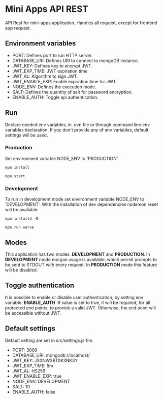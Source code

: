 # Mini Apps API REST

API Rest for mini-apps application. Handles all request, except for frontend app request.

## Environment variables
- PORT: Defines port to run HTTP server.
- DATABASE_URI: Defines URI to connect to mongoDB instance.
- JWT_KEY: Defines key to encrypt JWT.
- JWT_EXP_TIME: JWT expiration time
- JWT_AL: Algorithm to sign JWT.
- JWT_ENABLE_EXP: Enable expiration time for JWT.
- NODE_ENV: Defines the execution mode.
- SALT: Defines the quantity of salt for password encryption.
- ENABLE_AUTH: Toggle api authentication.

## Run
Declare needed env variables, in .evn file or through command line env variables declaration.
If you don't provide any of env variables, default settings will be used.

### Production
Set environment variable NODE_ENV to 'PRODUCTION'

```
npm install 
```

```
npm start 
```

### Development
To run in development mode set environment variable NODE_ENV to 'DEVELOPMENT'. With the installation of dev 
dependencies nodemon reset will be available.

````
npm installd -D
````

````
npm run serve
````

## Modes

This application has two modes: **DEVELOPMENT** and **PRODUCTION**. In **DEVELOPMENT** mode morgan usage is available, which
permit prompts to be sent to STDOUT with every request. In **PRODUCTION** mode this feature will be disabled.

## Toggle authentication

It is possible to enable or disable user authentication, by setting env variable: **ENABLE_AUTH**. 
If value is set to true, it will be required, for all protected end points, to provide a valid JWT.
Otherwise, the end point will be accessible without JWT.

## Default settings

Default setting are set in src/settings.js file.

- PORT: 3000
- DATABASE_URI: mongodb://localhost/
- JWT_KEY: JS0NW3BT0K3NK3Y
- JWT_EXP_TIME: 5m
- JWT_AL: HS256
- JWT_ENABLE_EXP: true
- NODE_ENV: DEVELOPMENT
- SALT: 10
- ENABLE_AUTH: false
